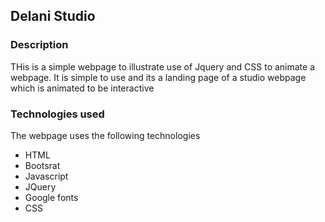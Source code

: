 ## Delani Studio

### Description

THis is a simple webpage to illustrate use of Jquery and CSS to animate a webpage. It is simple to use and its a landing page of a studio webpage which is animated to be interactive

### Technologies used

The webpage uses the following technologies
- HTML
- Bootsrat
- Javascript
- JQuery
- Google fonts
- CSS